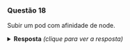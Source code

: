 ### Questão 18

Subir um pod com afinidade de node.

<details> 
  <summary><b>Resposta</b> <em>(clique para ver a resposta)</em></summary>

Para esta questão é necessário escolher algum tipo de seletor para que o schedule seja possível.

Neste caso foi escolhido utilizar o label criado pela questão 17, desta forma temos os passos abaixo:

```bash
kubectl label nodes <node-name> disktype=ssd
kubectl run meu-pod --image nginx --dry-run=client -o yaml > meu-pod.yaml
```

O arquivo meu-pod.yaml foi alterado para conter o campo nodeSelector. Abaixo segue o arquivo alterado:

```yaml
apiVersion: v1
kind: Pod
metadata:
  creationTimestamp: null
  labels:
    run: meu-pod
  name: meu-pod
spec:
  containers:
  - image: nginx
    name: meu-pod
    resources: {}
  nodeSelector:
    disktype: ssd
  dnsPolicy: ClusterFirst
  restartPolicy: Always
status: {}
```

Obs. Se o label não for criado previamente o pod não irá funcionar, pois ficará pendente de criação por violação de afinidade com os hosts.

</details>